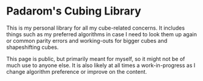 # Padarom's Cubing Library
This is my personal library for all my cube-related concerns. It includes things such as my preferred algorithms in case I need to look them up again or common parity errors and working-outs for bigger cubes and shapeshifting cubes.

This page is public, but primarily meant for myself, so it might not be of much use to anyone else. It is also likely at all times a work-in-progress as I change algorithm preference or improve on the content.